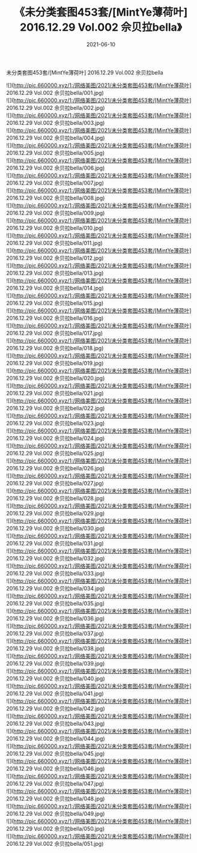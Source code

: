 ﻿---
layout: post
title:  《未分类套图453套/[MintYe薄荷叶] 2016.12.29 Vol.002 佘贝拉bella》
date:   2021-06-10
img: http://pic.660000.xyz/1:/网络美图/2021/未分类套图453套/[MintYe薄荷叶] 2016.12.29 Vol.002 佘贝拉bella/000.jpg
categories: [美女, 清纯, 唯美]
---

未分类套图453套/[MintYe薄荷叶] 2016.12.29 Vol.002 佘贝拉bella

 ![](http://pic.660000.xyz/1:/网络美图/2021/未分类套图453套/[MintYe薄荷叶] 2016.12.29 Vol.002 佘贝拉bella/001.jpg) <br>![](http://pic.660000.xyz/1:/网络美图/2021/未分类套图453套/[MintYe薄荷叶] 2016.12.29 Vol.002 佘贝拉bella/002.jpg) <br>![](http://pic.660000.xyz/1:/网络美图/2021/未分类套图453套/[MintYe薄荷叶] 2016.12.29 Vol.002 佘贝拉bella/003.jpg) <br>![](http://pic.660000.xyz/1:/网络美图/2021/未分类套图453套/[MintYe薄荷叶] 2016.12.29 Vol.002 佘贝拉bella/004.jpg) <br>![](http://pic.660000.xyz/1:/网络美图/2021/未分类套图453套/[MintYe薄荷叶] 2016.12.29 Vol.002 佘贝拉bella/005.jpg) <br>![](http://pic.660000.xyz/1:/网络美图/2021/未分类套图453套/[MintYe薄荷叶] 2016.12.29 Vol.002 佘贝拉bella/006.jpg) <br>![](http://pic.660000.xyz/1:/网络美图/2021/未分类套图453套/[MintYe薄荷叶] 2016.12.29 Vol.002 佘贝拉bella/007.jpg) <br>![](http://pic.660000.xyz/1:/网络美图/2021/未分类套图453套/[MintYe薄荷叶] 2016.12.29 Vol.002 佘贝拉bella/008.jpg) <br>![](http://pic.660000.xyz/1:/网络美图/2021/未分类套图453套/[MintYe薄荷叶] 2016.12.29 Vol.002 佘贝拉bella/009.jpg) <br>![](http://pic.660000.xyz/1:/网络美图/2021/未分类套图453套/[MintYe薄荷叶] 2016.12.29 Vol.002 佘贝拉bella/010.jpg) <br>![](http://pic.660000.xyz/1:/网络美图/2021/未分类套图453套/[MintYe薄荷叶] 2016.12.29 Vol.002 佘贝拉bella/011.jpg) <br>![](http://pic.660000.xyz/1:/网络美图/2021/未分类套图453套/[MintYe薄荷叶] 2016.12.29 Vol.002 佘贝拉bella/012.jpg) <br>![](http://pic.660000.xyz/1:/网络美图/2021/未分类套图453套/[MintYe薄荷叶] 2016.12.29 Vol.002 佘贝拉bella/013.jpg) <br>![](http://pic.660000.xyz/1:/网络美图/2021/未分类套图453套/[MintYe薄荷叶] 2016.12.29 Vol.002 佘贝拉bella/014.jpg) <br>![](http://pic.660000.xyz/1:/网络美图/2021/未分类套图453套/[MintYe薄荷叶] 2016.12.29 Vol.002 佘贝拉bella/015.jpg) <br>![](http://pic.660000.xyz/1:/网络美图/2021/未分类套图453套/[MintYe薄荷叶] 2016.12.29 Vol.002 佘贝拉bella/016.jpg) <br>![](http://pic.660000.xyz/1:/网络美图/2021/未分类套图453套/[MintYe薄荷叶] 2016.12.29 Vol.002 佘贝拉bella/017.jpg) <br>![](http://pic.660000.xyz/1:/网络美图/2021/未分类套图453套/[MintYe薄荷叶] 2016.12.29 Vol.002 佘贝拉bella/018.jpg) <br>![](http://pic.660000.xyz/1:/网络美图/2021/未分类套图453套/[MintYe薄荷叶] 2016.12.29 Vol.002 佘贝拉bella/019.jpg) <br>![](http://pic.660000.xyz/1:/网络美图/2021/未分类套图453套/[MintYe薄荷叶] 2016.12.29 Vol.002 佘贝拉bella/020.jpg) <br>![](http://pic.660000.xyz/1:/网络美图/2021/未分类套图453套/[MintYe薄荷叶] 2016.12.29 Vol.002 佘贝拉bella/021.jpg) <br>![](http://pic.660000.xyz/1:/网络美图/2021/未分类套图453套/[MintYe薄荷叶] 2016.12.29 Vol.002 佘贝拉bella/022.jpg) <br>![](http://pic.660000.xyz/1:/网络美图/2021/未分类套图453套/[MintYe薄荷叶] 2016.12.29 Vol.002 佘贝拉bella/023.jpg) <br>![](http://pic.660000.xyz/1:/网络美图/2021/未分类套图453套/[MintYe薄荷叶] 2016.12.29 Vol.002 佘贝拉bella/024.jpg) <br>![](http://pic.660000.xyz/1:/网络美图/2021/未分类套图453套/[MintYe薄荷叶] 2016.12.29 Vol.002 佘贝拉bella/025.jpg) <br>![](http://pic.660000.xyz/1:/网络美图/2021/未分类套图453套/[MintYe薄荷叶] 2016.12.29 Vol.002 佘贝拉bella/026.jpg) <br>![](http://pic.660000.xyz/1:/网络美图/2021/未分类套图453套/[MintYe薄荷叶] 2016.12.29 Vol.002 佘贝拉bella/027.jpg) <br>![](http://pic.660000.xyz/1:/网络美图/2021/未分类套图453套/[MintYe薄荷叶] 2016.12.29 Vol.002 佘贝拉bella/028.jpg) <br>![](http://pic.660000.xyz/1:/网络美图/2021/未分类套图453套/[MintYe薄荷叶] 2016.12.29 Vol.002 佘贝拉bella/029.jpg) <br>![](http://pic.660000.xyz/1:/网络美图/2021/未分类套图453套/[MintYe薄荷叶] 2016.12.29 Vol.002 佘贝拉bella/030.jpg) <br>![](http://pic.660000.xyz/1:/网络美图/2021/未分类套图453套/[MintYe薄荷叶] 2016.12.29 Vol.002 佘贝拉bella/031.jpg) <br>![](http://pic.660000.xyz/1:/网络美图/2021/未分类套图453套/[MintYe薄荷叶] 2016.12.29 Vol.002 佘贝拉bella/032.jpg) <br>![](http://pic.660000.xyz/1:/网络美图/2021/未分类套图453套/[MintYe薄荷叶] 2016.12.29 Vol.002 佘贝拉bella/033.jpg) <br>![](http://pic.660000.xyz/1:/网络美图/2021/未分类套图453套/[MintYe薄荷叶] 2016.12.29 Vol.002 佘贝拉bella/034.jpg) <br>![](http://pic.660000.xyz/1:/网络美图/2021/未分类套图453套/[MintYe薄荷叶] 2016.12.29 Vol.002 佘贝拉bella/035.jpg) <br>![](http://pic.660000.xyz/1:/网络美图/2021/未分类套图453套/[MintYe薄荷叶] 2016.12.29 Vol.002 佘贝拉bella/036.jpg) <br>![](http://pic.660000.xyz/1:/网络美图/2021/未分类套图453套/[MintYe薄荷叶] 2016.12.29 Vol.002 佘贝拉bella/037.jpg) <br>![](http://pic.660000.xyz/1:/网络美图/2021/未分类套图453套/[MintYe薄荷叶] 2016.12.29 Vol.002 佘贝拉bella/038.jpg) <br>![](http://pic.660000.xyz/1:/网络美图/2021/未分类套图453套/[MintYe薄荷叶] 2016.12.29 Vol.002 佘贝拉bella/039.jpg) <br>![](http://pic.660000.xyz/1:/网络美图/2021/未分类套图453套/[MintYe薄荷叶] 2016.12.29 Vol.002 佘贝拉bella/040.jpg) <br>![](http://pic.660000.xyz/1:/网络美图/2021/未分类套图453套/[MintYe薄荷叶] 2016.12.29 Vol.002 佘贝拉bella/041.jpg) <br>![](http://pic.660000.xyz/1:/网络美图/2021/未分类套图453套/[MintYe薄荷叶] 2016.12.29 Vol.002 佘贝拉bella/042.jpg) <br>![](http://pic.660000.xyz/1:/网络美图/2021/未分类套图453套/[MintYe薄荷叶] 2016.12.29 Vol.002 佘贝拉bella/043.jpg) <br>![](http://pic.660000.xyz/1:/网络美图/2021/未分类套图453套/[MintYe薄荷叶] 2016.12.29 Vol.002 佘贝拉bella/044.jpg) <br>![](http://pic.660000.xyz/1:/网络美图/2021/未分类套图453套/[MintYe薄荷叶] 2016.12.29 Vol.002 佘贝拉bella/045.jpg) <br>![](http://pic.660000.xyz/1:/网络美图/2021/未分类套图453套/[MintYe薄荷叶] 2016.12.29 Vol.002 佘贝拉bella/046.jpg) <br>![](http://pic.660000.xyz/1:/网络美图/2021/未分类套图453套/[MintYe薄荷叶] 2016.12.29 Vol.002 佘贝拉bella/047.jpg) <br>![](http://pic.660000.xyz/1:/网络美图/2021/未分类套图453套/[MintYe薄荷叶] 2016.12.29 Vol.002 佘贝拉bella/048.jpg) <br>![](http://pic.660000.xyz/1:/网络美图/2021/未分类套图453套/[MintYe薄荷叶] 2016.12.29 Vol.002 佘贝拉bella/049.jpg) <br>![](http://pic.660000.xyz/1:/网络美图/2021/未分类套图453套/[MintYe薄荷叶] 2016.12.29 Vol.002 佘贝拉bella/050.jpg) <br>![](http://pic.660000.xyz/1:/网络美图/2021/未分类套图453套/[MintYe薄荷叶] 2016.12.29 Vol.002 佘贝拉bella/051.jpg) <br>